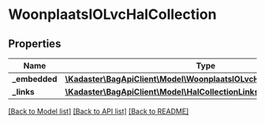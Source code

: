 # WoonplaatsIOLvcHalCollection

## Properties
Name | Type | Description | Notes
------------ | ------------- | ------------- | -------------
**_embedded** | [**\Kadaster\BagApiClient\Model\WoonplaatsIOLvcHalCollectionEmbedded**](WoonplaatsIOLvcHalCollectionEmbedded.md) |  | [optional] 
**_links** | [**\Kadaster\BagApiClient\Model\HalCollectionLinks**](HalCollectionLinks.md) |  | [optional] 

[[Back to Model list]](../../README.md#documentation-for-models) [[Back to API list]](../../README.md#documentation-for-api-endpoints) [[Back to README]](../../README.md)

